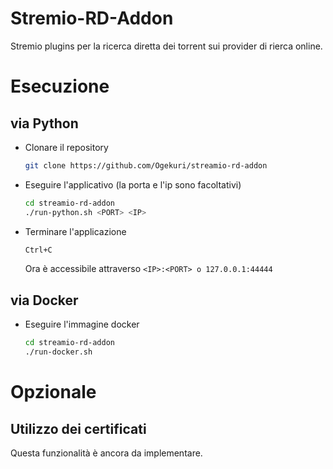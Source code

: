 # Stremio-RD-Addon

Stremio plugins per la ricerca diretta dei torrent sui provider di rierca online.

# Esecuzione

## via Python

- Clonare il repository
    ```sh
    git clone https://github.com/Ogekuri/streamio-rd-addon
    ```
- Eseguire l'applicativo (la porta e l'ip sono facoltativi)
    ```sh
    cd streamio-rd-addon
    ./run-python.sh <PORT> <IP>
    ````
- Terminare l'applicazione
    ```sh
    Ctrl+C
    ````
  Ora è accessibile attraverso `<IP>:<PORT> o 127.0.0.1:44444`

## via Docker

- Eseguire l'immagine docker
    ```sh
    cd streamio-rd-addon
    ./run-docker.sh
    ```
# Opzionale
## Utilizzo dei certificati

Questa funzionalità è ancora da implementare.
